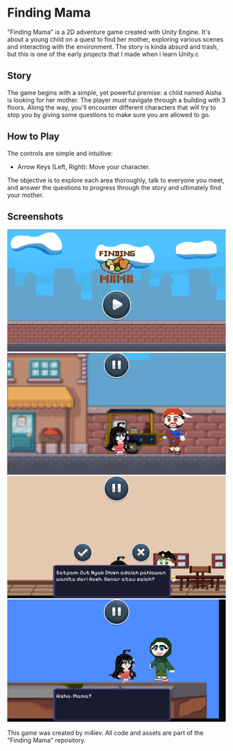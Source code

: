 # Finding Mama

"Finding Mama" is a 2D adventure game created with Unity Engine. It's about a young child on a quest to find her mother, exploring various scenes and interacting with the environment. The story is kinda absurd and trash, but this is one of the early projects that I made when i learn Unity.c

## Story

The game begins with a simple, yet powerful premise: a child named Aisha is looking for her mother. The player must navigate through a building with 3 floors. Along the way, you'll encounter different characters that will try to stop you by giving some questions to make sure you are allowed to go.

## How to Play

The controls are simple and intuitive:

- Arrow Keys (Left, Right): Move your character.

The objective is to explore each area thoroughly, talk to everyone you meet, and answer the questions to progress through the story and ultimately find your mother.

## Screenshots
![Screenshot 1](/screenshots/1.png)
![Screenshot 2](/screenshots/2.png)
![Screenshot 3](/screenshots/3.png)
![Screenshot 4](/screenshots/4.png)

This game was created by m4iev. All code and assets are part of the "Finding Mama" repository.
